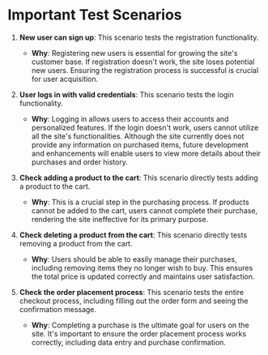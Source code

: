 # Important Test Scenarios

1. **New user can sign up**: This scenario tests the registration functionality.
    - **Why**: Registering new users is essential for growing the site's customer base. If registration doesn't work, the site loses potential new users. Ensuring the registration process is successful is crucial for user acquisition.

2. **User logs in with valid credentials**: This scenario tests the login functionality.
    - **Why**: Logging in allows users to access their accounts and personalized features. If the login doesn't work, users cannot utilize all the site's functionalities. Although the site currently does not provide any information on purchased items, future development and enhancements will enable users to view more details about their purchases and order history.

3. **Check adding a product to the cart**: This scenario directly tests adding a product to the cart.
    - **Why**: This is a crucial step in the purchasing process. If products cannot be added to the cart, users cannot complete their purchase, rendering the site ineffective for its primary purpose.

4. **Check deleting a product from the cart**: This scenario directly tests removing a product from the cart.
    - **Why**: Users should be able to easily manage their purchases, including removing items they no longer wish to buy. This ensures the total price is updated correctly and maintains user satisfaction.

5. **Check the order placement process**: This scenario tests the entire checkout process, including filling out the order form and seeing the confirmation message.
    - **Why**: Completing a purchase is the ultimate goal for users on the site. It's important to ensure the order placement process works correctly, including data entry and purchase confirmation.